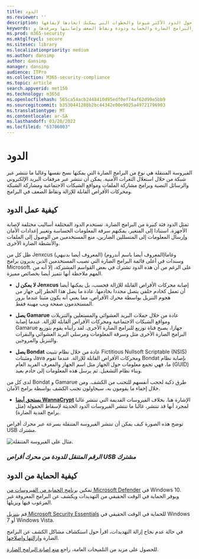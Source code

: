 ```yaml
---
title: الدود
ms.reviewer: ''
description: تعرف على كيفية تكرار الدود ونشره إلى أجهزة كمبيوتر أو شبكات أخرى. اقرأ حول الدود الأكثر شيوعا والخطوات التي يمكنك اتخاذها لإيقافها.
keywords: الأمان والبرامج الضارة والحماية ودودة ونقاط الضعف وإصابتها وسرقةها و Jenxcus و Gamarue و Bondat و WannaCrypt و WDSI و MMPC و مركز الحماية من البرامج الضارة لـ Microsoft و الدود وأنواع البرامج الضارة ونشر التهديدات والبريد الجماعي ومسح IP
ms.prod: m365-security
ms.mktglfcycl: secure
ms.sitesec: library
ms.localizationpriority: medium
ms.author: dansimp
author: dansimp
manager: dansimp
audience: ITPro
ms.collection: M365-security-compliance
ms.topic: article
search.appverid: met150
ms.technology: m365d
ms.openlocfilehash: 565ca54acb2448410d95edf0ef74af62d99e5bb9
ms.sourcegitcommit: b3530441288b2bc44342e00e9025a49721796903
ms.translationtype: MT
ms.contentlocale: ar-SA
ms.lasthandoff: 03/20/2022
ms.locfileid: "63706003"
---
```

# <a name="worms"></a>الدود

الفيروسة المتنقلة هي نوع من البرامج الضارة التي يمكنها نسخ نفسها وغالبا ما تنتشر عبر شبكة من خلال استغلال الثغرات الأمنية. يمكن أن تنتشر عبر مرفقات البريد الإلكتروني والرسائل النصية وبرامج مشاركة الملفات ومواقع الشبكات الاجتماعية ومشاركة الشبكة ومحركات الأقراص القابلة للإزالة ونقاط الضعف في البرامج.

## <a name="how-worms-work"></a>كيفية عمل الدود

تمثل الدود فئة كبيرة من البرامج الضارة. تستخدم الدود المختلفة أساليب مختلفة لإصابة الأجهزة. استنادا إلى المتغير، يمكنهم سرقة المعلومات الحساسة وتغيير إعدادات الأمان وإرسال المعلومات إلى المتسللين الضارين، منع المستخدمين من الوصول إلى الملفات والأنشطة الضارة الأخرى.

ظل كل من Jenxcus (المعروف أيضا بدنيهي) وغاما(المعروف أيضا باسم أندروم) وسندات في أعلى قائمة البرامج الضارة التي تصيب المستخدمين الذين يديرون برامج Microsoft. على الرغم من أن هذه الدود تشترك في بعض القواسم المشتركة، إلا أنه من المهم ملاحظة أنها تتميز أيضا بخصائص مميزة.

* **لا يمكن ل Jenxcus** إصابة محركات الأقراص القابلة للإزالة فحسب، بل يمكنها أيضا أن تعمل كخادم خلفي يتصل مجددا بخادمها. عادة ما يصل هذا الخطر إلى جهاز من هجوم التنزيل بواسطة محرك الأقراص، مما يعني أنه يكون مثبتا عندما يزور المستخدمون صفحة ويب مهينة فقط.

* **يصل Gamarue** عادة من خلال حملات البريد العشوائي والمستغلين والتنزيلات ومواقع الشبكات الاجتماعية ومحركات الأقراص القابلة للإزالة. عندما إصابة Gamarue جهازا، يصبح قناة توزيع للبرامج الضارة الأخرى. لقد رأيناه يقوم بتوزيع البرامج الضارة الأخرى مثل وسرقة المعلومات ومرسلي البريد العشوائي والنقرات والتنزيل والمروجين.

* **يصل Bondat** عادة من خلال نظام تثبيت Fictitious Nullsoft Scriptable (NSIS) ومثبتات Java ومحركات الأقراص القابلة للإزالة. عندما تقوم Bondat بإصابة نظام ما، فهي تجمع معلومات حول الجهاز مثل اسم الجهاز والمعرف الفريد العام (GUID) وبناء نظام التشغيل. ثم يرسل هذه المعلومات إلى خادم بعيد.

لدى كل من Bondat و Gamarue طرق ذكية لحجب أنفسهم للتجنب من الكشف. ومن خلال إخفاء ما يقومون به، سيحاولون تجنب الكشف بواسطة برامج الأمان.

* [**يستحق أيضا WannaCrypt**](https://www.microsoft.com/wdsi/threats/malware-encyclopedia-description?Name=Ransom:Win32/WannaCrypt) الإشارة هنا. بخلاف الفيروسات القديمة التي تنتشر غالبا لمجرد أنها قد تنتشر، غالبا ما تنتشر الفيروسات الدود الحديثة لإسقاط الحمولة (مثل برامج الفدية الضارة).

توضح هذه الصورة كيف يمكن أن تنتشر الفيروسة المتنقلة بسرعة عبر محرك أقراص USB مشترك.

![مثال على الفيروسة المتنقلة.](../../media/security-intelligence-images/worm-usb-flight.png) 

### <a name="figure-worm-spreading-from-a-shared-usb-drive"></a>*الرقم المتنقل للدودة من محرك أقراص USB مشترك*

## <a name="how-to-protect-against-worms"></a>كيفية الحماية من الدود

تمكين [برنامج الحماية من الفيروسات من Microsoft Defender](/microsoft-365/security/defender-endpoint/microsoft-defender-antivirus-in-windows-10) في Windows 10. ويوفر الحماية في الوقت الحقيقي من التهديدات ويكشف عن البرامج المعروفة غير المرغوب فيها ويزيلها.

قم [بتنزيل Microsoft Security Essentials](https://www.microsoft.com/download/details.aspx?id=5201) للحماية في الوقت الحقيقي في Windows 7 أو Windows Vista.

في حالة عدم نجاح إزالة التهديدات، اقرأ حول استكشاف مشاكل الكشف عن البرامج الضارة [وإزالتها وإصلاحها](https://www.microsoft.com/wdsi/help/troubleshooting-infection).

للحصول على مزيد من التلميحات العامة، راجع [منع إصابة البرامج الضارة](/microsoft-365/security/defender-endpoint/prevent-malware-infection).